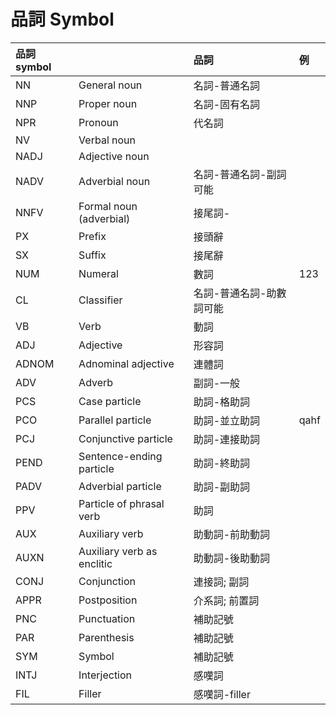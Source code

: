 # 品詞 Symbol

| 品詞 symbol |  | 品詞 | 例 |
| :--- | :--- | :--- | :--- |
| NN | General noun | 名詞-普通名詞 ||
| NNP | Proper noun | 名詞-固有名詞 ||
| NPR | Pronoun | 代名詞 ||
| NV | Verbal noun |||
| NADJ | Adjective noun |||
| NADV | Adverbial noun | 名詞-普通名詞-副詞可能 ||
| NNFV | Formal noun (adverbial) | 接尾詞- ||
| PX | Prefix | 接頭辭 ||
| SX | Suffix | 接尾辭 ||
| NUM | Numeral | 數詞 | 123 |
| CL | Classifier | 名詞-普通名詞-助數詞可能 ||
| VB | Verb | 動詞 ||
| ADJ | Adjective | 形容詞 ||
| ADNOM | Adnominal adjective | 連體詞 ||
| ADV | Adverb | 副詞-一般 ||
| PCS | Case particle | 助詞-格助詞 ||
| PCO | Parallel particle | 助詞-並立助詞 | qahf |
| PCJ | Conjunctive particle | 助詞-連接助詞 ||
| PEND | Sentence-ending particle | 助詞-終助詞 ||
| PADV | Adverbial particle | 助詞-副助詞 ||
| PPV | Particle of phrasal verb | 助詞 ||
| AUX | Auxiliary verb | 助動詞-前助動詞 ||
| AUXN | Auxiliary verb as enclitic | 助動詞-後助動詞 ||
| CONJ | Conjunction | 連接詞; 副詞 ||
| APPR | Postposition | 介系詞; 前置詞 ||
| PNC | Punctuation | 補助記號 ||
| PAR | Parenthesis | 補助記號 ||
| SYM | Symbol | 補助記號 ||
| INTJ | Interjection | 感嘆詞 ||
| FIL | Filler | 感嘆詞-filler ||
